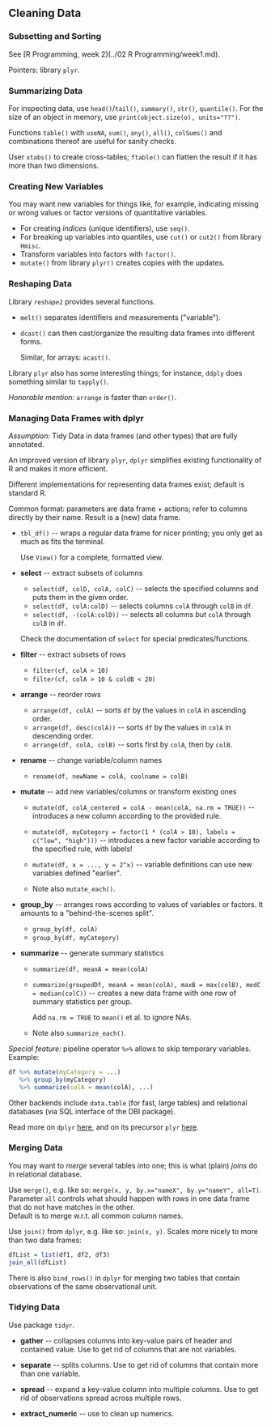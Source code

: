 ## Cleaning Data

### Subsetting and Sorting

See [R Programming, week 2](../02 R Programming/week1.md).

Pointers: library `plyr`.


### Summarizing Data

For inspecting data, use `head()`/`tail()`, `summary()`, `str()`, `quantile()`.
For the size of an object in memory, use `print(object.size(o), units="??")`.

Functions `table()` with `useNA`, `sum()`, `any()`, `all()`, `colSums()`
and combinations thereof are useful for sanity checks.

User `xtabs()` to create cross-tables; `ftable()` can flatten the result if it
has more than two dimensions.


### Creating New Variables

You may want new variables for things like, for example, indicating missing
or wrong values or factor versions of quantitative variables.

 * For creating *indices* (unique identifiers), use `seq()`.
 * For breaking up variables into quantiles, use `cut()` or 
    `cut2()` from library `Hmisc`.
 * Transform variables into factors with `factor()`.
 * `mutate()` from library `plyr()` creates copies with the updates.

### Reshaping Data

Library `reshape2` provides several functions.

 * `melt()` separates identifiers and measurements ("variable").
 * `dcast()` can then cast/organize the resulting data frames 
    into different forms. 
    
    Similar, for arrays: `acast()`.
    
Library `plyr` also has some interesting things; for instance, 
`ddply` does something similar to `tapply()`.

*Honorable mention:* `arrange` is faster than `order()`.

### Managing Data Frames with dplyr

*Assumption:* Tidy Data in data frames (and other types) 
that are fully annotated.

An improved version of library `plyr`, `dplyr` simplifies existing functionality
of R and makes it more efficient.

Different implementations for representing data frames exist; 
default is standard R.

Common format: parameters are data frame + actions; refer to columns directly by their name. Result is a (new) data frame.

 * `tbl_df()` -- wraps a regular data frame for nicer printing; you only
    get as much as fits the terminal.
    
    Use `View()` for a complete, formatted view.

 * **select** -- extract subsets of columns
 
    * `select(df, colD, colA, colC)` -- selects the specified columns and puts
       them in the given order.
    * `select(df, colA:colD)` -- selects columns `colA` through `colB` in `df`.
    * `select(df, -(colA:colD))` -- selects all columns *but* 
       `colA` through `colB` in `df`.
       
    Check the documentation of `select` for special predicates/functions.
       
 * **filter** -- extract subsets of rows
    
    * `filter(cf, colA > 10)`
    * `filter(cf, colA > 10 & coldB < 20)`
    
 * **arrange** -- reorder rows
 
    * `arrange(df, colA)` -- sorts `df` by the values in `colA` 
        in ascending order.
    * `arrange(df, desc(colA))` -- sorts `df` by the values in `colA`
        in descending order.
    * `arrange(df, colA, colB)` -- sorts first by `colA`, then by `colB`.
    
 * **rename** -- change variable/column names
 
    * `rename(df, newName = colA, coolname = colB)`
    
 * **mutate** -- add new variables/columns or transform existing ones
 
    * `mutate(df, colA_centered = colA - mean(colA, na.rm = TRUE))` --
       introduces a new column according to the provided rule.
    * `mutate(df, myCategory = factor(1 * (colA > 10), labels = c("low", "high")))`
       -- introduces a new factor variable according to the specified rule,
          with labels!
    * `mutate(df, x = ..., y = 2^x)` -- variable definitions can use
       new variables defined "earlier".
       
    * Note also `mutate_each()`.
       
 * **group_by** -- arranges rows according to values of variables
    or factors. It amounts to a "behind-the-scenes split".
 
    * `group_by(df, colA)`
    * `group_by(df, myCategory)`
       
 * **summarize** -- generate summary statistics
 
    * `summarize(df, meanA = mean(colA)`
    * `summarize(groupedDf, meanA = mean(colA), maxB = max(colB), medC = median(colC))`
      -- creates a new data frame with one row of summary statistics per group.
      
      Add `na.rm = TRUE` to `mean()` et al. to ignore NAs.
   
    * Note also `summarize_each()`.


*Special feature:* pipeline operator `%>%` allows to skip temporary variables.
Example:

```R
df %>% mutate(myCategory = ...)
   %>% group_by(myCategory)
   %>% summarize(colA = mean(colA), ...)
```

Other backends include `data.table` (for fast, large tables) and 
relational databases (via SQL interface of the DBI package).

Read more on `dplyr` [here](https://github.com/hadley/dplyr),
and on its precursor `plyr` [here](http://plyr.had.co.nz/).


### Merging Data

You may want to *merge* several tables into one; this is what (plain) *joins* 
do in relational database. 

Use `merge()`, e.g. like so: `merge(x, y, by.x="nameX", by.y="nameY", all=T)`.
Parameter `all` controls what should happen with rows in one data frame 
that do not have matches in the other.  
Default is to merge w.r.t. all common column names.

Use `join()` from `dplyr`, e.g. like so: `join(x, y)`. Scales more nicely to
more than two data frames:

```R
dfList = list(df1, df2, df3)
join_all(dfList)
```

There is also `bind_rows()` in `dplyr` for merging two tables that contain
observations of the same observational unit.


### Tidying Data

Use package `tidyr`.

 * **gather** -- collapses columns into key-value pairs of header and contained 
    value. 
    Use to get rid of columns that are not variables.
    
 * **separate** -- splits columns. 
    Use to get rid of columns that contain more than one variable.
 
 * **spread** -- expand a key-value column into multiple columns.
    Use to get rid of observations spread across multiple rows.
    
 * **extract_numeric** -- use to clean up numerics.
